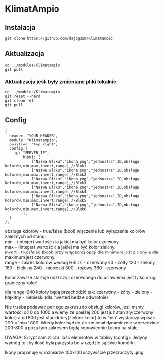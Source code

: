 # KlimatAmpio

## Instalacja
```
git clone https://github.com/dajogzum/Klimatampio
```

## Aktualizacja
```
cd ../modules/Klimatampio
git pull
```
### Aktualizacja jeśli były zmieniane pliki lokalnie<br>
```
cd ../modules/Klimatampio
git reset --hard
git clean -df
git pull
```
## Config
```
{
  header: "YOUR_HEADER",
  module: "Klimatampio",
  position: "top_right",
  config:{
    ip: "SERVER_IP",
		bloki: [
			["Nazwa Bloku","ikona.png","jednostka",ID,obsługa kolorów,min,max,invert,range],//Blok1
			["Nazwa Bloku","ikona.png","jednostka",ID,obsługa kolorów,min,max,invert,range],//Blok2
			["Nazwa Bloku","ikona.png","jednostka",ID,obsługa kolorów,min,max,invert,range],//Blok3
			["Nazwa Bloku","ikona.png","jednostka",ID,obsługa kolorów,min,max,invert,range],//Blok4
			["Nazwa Bloku","ikona.png","jednostka",ID,obsługa kolorów,min,max,invert,range],//Blok5
			["Nazwa Bloku","ikona.png","jednostka",ID,obsługa kolorów,min,max,invert,range],//Blok6
		],
  }
},
```
obsługa kolorów - true/false (bool) włączenie lub wyłączenie kolorów zależnych od stanu.<br>
min - (integer) wartość dla jakiej ma być kolor czerwony.<br>
max - (integer) wartość dla jakiej ma być kolor zielony.<br>
invert - true/false (bool) przy włączonej opcji dla minimum jest zielony a dla maximum jest czerwony.<br>
range - zakres kolorów według HSL:
0 - czerwony
60 - żółty
120 - zielony
180 - błękitny
240 - niebieski
300 - różowy
360 - czerwony

Kolor zawsze startuje od 0 czyli czerwonego do ustawienia jest tylko drugi graniczny kolor!

dla range=240
kolory będą przechodzić tak:
czerwony - żółty - zielony - błękitny - niebieski (dla inverted bedzie odwrotnie)

Nie trzeba podawać pełnego zakresu do obsługi kolorów, jesli mamy wartości od 0 do 1000 a wiemy że poniżej 200 jest już stan zły(czerwony kolor) a od 800 jest stan dobry(zielony kolor) to w 'min' wystarczy wpisać 200 a 'max' 800. Wtedy kolor będzie sie zmieniał dynamicznie w przedziale 200-800 a poza tym zakresem będą odpowiednie kolory na stałe.

UWAGA!
Skrypt sam zlicza ilość elementów w tablicy (config). Jedyny wymóg to aby ilość była parzysta bo w rzędzie są dwie komórki.

Ikony proponuję w rozmiarze 100x100 oczywiście przezroczyty .png
